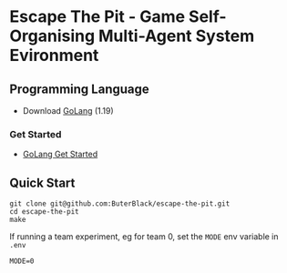 # Escape The Pit - Game Self-Organising Multi-Agent System Evironment


## Programming Language

* Download [GoLang](https://go.dev/dl/) (1.19)

### Get Started

* [GoLang Get Started](https://go.dev/learn/)

## Quick Start

```
git clone git@github.com:ButerBlack/escape-the-pit.git
cd escape-the-pit
make
```
If running a team experiment, eg for team 0, set the `MODE` env variable in `.env`
```
MODE=0
```
